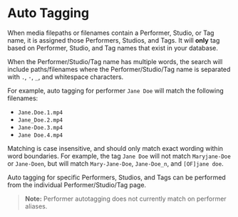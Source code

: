 # Auto Tagging

When media filepaths or filenames contain a Performer, Studio, or Tag name, it is assigned those Performers, Studios, and Tags. It will **only** tag based on Performer, Studio, and Tag names that exist in your database.

When the Performer/Studio/Tag name has multiple words, the search will include paths/filenames where the Performer/Studio/Tag name is separated with `.`, `-`, `_`, and whitespace characters.

For example, auto tagging for performer `Jane Doe` will match the following filenames:

* `Jane.Doe.1.mp4`
* `Jane_Doe.2.mp4`
* `Jane-Doe.3.mp4`
* `Jane Doe.4.mp4`

Matching is case insensitive, and should only match exact wording within word boundaries. For example, the tag `Jane Doe` will not match `Maryjane-Doe` or `Jane-Doen`, but will match `Mary-Jane-Doe`, `Jane-Doe_n`, and `[OF]jane doe`.

Auto tagging for specific Performers, Studios, and Tags can be performed from the individual Performer/Studio/Tag page.

> **Note:** Performer autotagging does not currently match on performer aliases.
